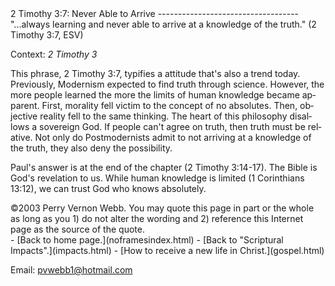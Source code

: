  <head> <title>(PVW) 2 Timothy 3:7: Never Able to Arrive</title> <meta content="IE=9" http-equiv="X-UA-Compatible"></meta> <link href="css/page_style.css" rel="stylesheet" type="text/css"></link> </head><body lang="EN-US"><div class="page_style"> 2 Timothy 3:7: Never Able to Arrive
-----------------------------------

<div class="p">"...always learning and never able to arrive at a knowledge of the truth." (2 Timothy 3:7, ESV)

 Context: <cite class="bibleref" title="2 Timothy 3">2 Timothy 3</cite></div>This phrase, 2 Timothy 3:7, typifies a attitude that's also a trend today. Previously, Modernism expected to find truth through science. However, the more people learned the more the limits of human knowledge became apparent. First, morality fell victim to the concept of no absolutes. Then, objective reality fell to the same thinking. The heart of this philosophy disallows a sovereign God. If people can't agree on truth, then truth must be relative. Not only do Postmodernists admit to not arriving at a knowledge of the truth, they also deny the possibility.

Paul's answer is at the end of the chapter (2 Timothy 3:14-17). The Bible is God's revelation to us. While human knowledge is limited (1 Corinthians 13:12), we can trust God who knows absolutely.

<div class="copy">©2003 Perry Vernon Webb. You may quote this page in part or the whole as long as you
 1) do not alter the wording and
 2) reference this Internet page as the source of the quote.</div> </div>- [Back to home page.](noframesindex.html)
- [Back to "Scriptural Impacts".](impacts.html)
- [How to receive a new life in Christ.](gospel.html)

Email: [pvwebb1@hotmail.com](mailto:pvwebb1@hotmail.com)


